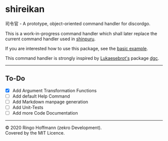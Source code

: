 # shireikan

司令官 - A prototype, object-oriented command handler for discordgo.

This is a work-in-progress command handler which shall later replace the current command handler used in [shinpuru](https://github.com/zekroTJA/shinpuru).

If you are interested how to use this package, see the [basic example](examples/basic).

This command handler is strongly inspired by [Lukaesebrot's](https://github.com/Lukaesebrot) package [dgc](https://github.com/Lukaesebrot/dgc).

---

## To-Do

- [x] Add Argument Transformation Functions
- [ ] Add default Help Command
- [ ] Add Markdown manpage generation
- [ ] Add Unit-Tests
- [ ] Add more Code Documentation

---

© 2020 Ringo Hoffmann (zekro Development).  
Covered by the MIT Licence.